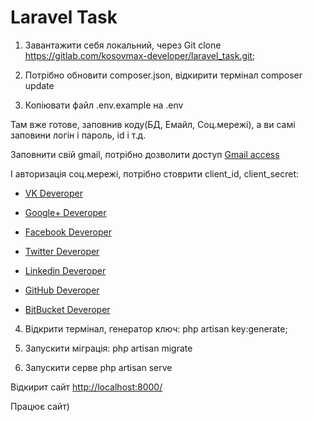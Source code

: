 # Laravel Task

1) Завантажити себя локальний, через Git clone https://gitlab.com/kosovmax-developer/laravel_task.git;

2) Потрібно обновити composer.json, відкирити термінал composer update

3) Копіювати файл .env.example на .env

Там вже готове, заповнив коду(БД, Емайл, Соц.мережі), а ви самі заповини логін і пароль, id і т.д.

Заповнити свій gmail, потрібно дозволити доступ [Gmail access](https://www.google.com/settings/security/lesssecureapps?rfn=27&rfnc=1&asae=2&anexp=lbe2-R1_B)

І авторизація соц.мережі, потрібно стоврити client_id, client_secret:

 - [VK Deveroper](https://vk.com/apps?act=manage)
 
 - [Google+ Deveroper](https://console.cloud.google.com/)
 
 - [Facebook Deveroper](https://developers.facebook.com/)
 
 - [Twitter Deveroper](https://dev.twitter.com/)
 
 - [Linkedin Deveroper](https://developer.linkedin.com/)
 
 - [GitHub Deveroper](https://github.com/settings/applications)
 
 - [BitBucket Deveroper](https://bitbucket.org/account/)

4) Відкрити термінал, генератор ключ: php artisan key:generate; 

5) Запускити міграція: php artisan migrate

6) Запускити серве php artisan serve

Відкирит сайт [http://localhost:8000/](http://localhost:8000/)

Працює сайт)

